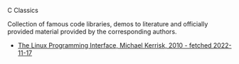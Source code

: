 C Classics

Collection of famous code libraries, demos to literature and officially provided material provided by the corresponding authors.  

 * [The Linux Programming Interface, Michael Kerrisk, 2010 - fetched 2022-11-17](./book__the-linux-programming-interface__Michael-Kerrisk/)
 

